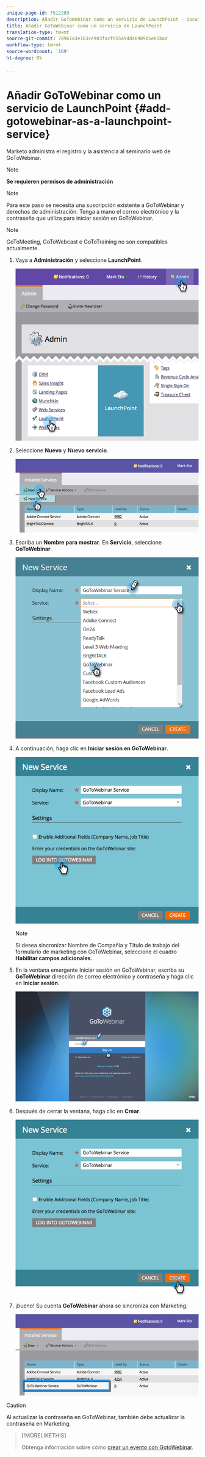 ```yaml
---
unique-page-id: 7512289
description: Añadir GoToWebinar como un servicio de LaunchPoint - Documentos de marketing - Documentación del producto
title: Añadir GoToWebinar como un servicio de LaunchPoint
translation-type: tm+mt
source-git-commit: 78961a3e163ce903facf955a9dda6909b5e85bad
workflow-type: tm+mt
source-wordcount: '169'
ht-degree: 0%

---
```



# Añadir GoToWebinar como un servicio de LaunchPoint {#add-gotowebinar-as-a-launchpoint-service}

Marketo administra el registro y la asistencia al seminario web de GoToWebinar.

>[!NOTE]
>
>**Se requieren permisos de administración**

>[!NOTE]
>
>Para este paso se necesita una suscripción existente a GoToWebinar y derechos de administración. Tenga a mano el correo electrónico y la contraseña que utiliza para iniciar sesión en GoToWebinar.

>[!NOTE]
>
>GoToMeeting, GoToWebcast e GoToTraining no son compatibles actualmente.

1. Vaya a **Administración** y seleccione **LaunchPoint**.

   ![](assets/image2015-4-22-15-3a33-3a47.png)

1. Seleccione **Nuevo** y **Nuevo servicio**.

   ![](assets/new-service-gotowebinar.png)

1. Escriba un **Nombre para mostrar**. En **Servicio**, seleccione **GoToWebinar**.

   ![](assets/new-service-goto-webinar1.png)

1. A continuación, haga clic en **Iniciar sesión en GoToWebinar**.

   ![](assets/image2015-4-22-15-3a57-3a59.png)

   >[!NOTE]
   >
   >Si desea sincronizar Nombre de Compañía y Título de trabajo del formulario de marketing con GoToWebinar, seleccione el cuadro **Habilitar campos adicionales**.

1. En la ventana emergente Iniciar sesión en GoToWebinar, escriba su **GoToWebinar** dirección de correo electrónico y contraseña y haga clic en **Iniciar sesión**.

   ![](assets/image2015-4-22-15-3a52-3a31.png)

1. Después de cerrar la ventana, haga clic en **Crear**.

   ![](assets/image2015-4-22-15-3a57-3a43.png)

1. ¡bueno! Su cuenta **GoToWebinar** ahora se sincroniza con Marketing.

   ![](assets/goto-webinar.png)

>[!CAUTION]
>
>Al actualizar la contraseña en GoToWebinar, también debe actualizar la contraseña en Marketing.

>[!MORELIKETHIS]
>
>Obtenga información sobre cómo [crear un evento con GotoWebinar](/help/marketo/product-docs/demand-generation/events/create-an-event/create-an-event-with-gotowebinar.md).
